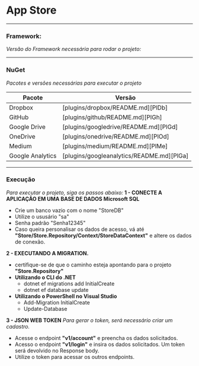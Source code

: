 # App Store
------------------------------------------------
### Framework:

_Versão do Framework necessária para rodar o projeto:_

 [.NET 6 (DotNet6)]: <https://dotnet.microsoft.com/en-us/download/dotnet/6.0> 
    
    
------------------------------------------------ 
### NuGet

_Pacotes e versões necessárias para executar o projeto_


| Pacote | Versão |
| ------ | ------ |
| Dropbox | [plugins/dropbox/README.md][PlDb] |
| GitHub | [plugins/github/README.md][PlGh] |
| Google Drive | [plugins/googledrive/README.md][PlGd] |
| OneDrive | [plugins/onedrive/README.md][PlOd] |
| Medium | [plugins/medium/README.md][PlMe] |
| Google Analytics | [plugins/googleanalytics/README.md][PlGa] |
------------------------------------------------
### Execução
_Para executar o projeto, siga os passos abaixo:_
**1 - CONECTE A APLICAÇÃO EM UMA BASE DE DADOS Microsoft SQL**
- Crie um banco vazio com o nome "StoreDB"
- Utilize o ususário "sa"
- Senha padrão "Senha12345"
- Caso queira personalisar os dados de acesso, vá até 			**"Store/Store.Repository/Context/StoreDataContext"** e altere os dados de conexão.

**2 - EXECUTANDO A MIGRATION.**
 - certifique-se de que o caminho esteja apontando para o projeto **"Store.Repository"**
 - **Utilizando o CLI do .NET**
    - dotnet ef migrations add InitialCreate
    - dotnet ef database update 
 - **Utilizando o PowerShell no Visual Studio**
    - Add-Migration InitialCreate
    - Update-Database

**3 - JSON WEB TOKEN**
_Para gerar o token, será necessário criar um cadastro._
 - Acesse o endpoint **"v1/account"** e preencha os dados solicitados.
 - Acesso o endpoint **"v1/login"** e insira os dados solicitados. Um token será devolvido no Response body.
 - Utilize o token para acessar os outros endpoints.
